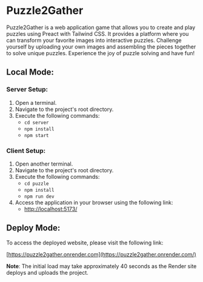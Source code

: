 # Puzzle2Gather

Puzzle2Gather is a web application game that allows you to create and play puzzles using Preact with Tailwind CSS.
It provides a platform where you can transform your favorite images into interactive puzzles.
Challenge yourself by uploading your own images and assembling the pieces together to solve unique puzzles.
Experience the joy of puzzle solving and have fun!

## Local Mode:

### Server Setup:
1. Open a terminal.
2. Navigate to the project's root directory.
3. Execute the following commands:
   - `cd server`
   - `npm install`
   - `npm start`

### Client Setup:
1. Open another terminal.
2. Navigate to the project's root directory.
3. Execute the following commands:
   - `cd puzzle`
   - `npm install`
   - `npm run dev`
4. Access the application in your browser using the following link:
   - [http://localhost:5173/](http://localhost:5173/)

## Deploy Mode:
To access the deployed website, please visit the following link:

[https://puzzle2gather.onrender.com](https://puzzle2gather.onrender.com/)

**Note**: The initial load may take approximately 40 seconds as the Render site deploys and uploads the project.
